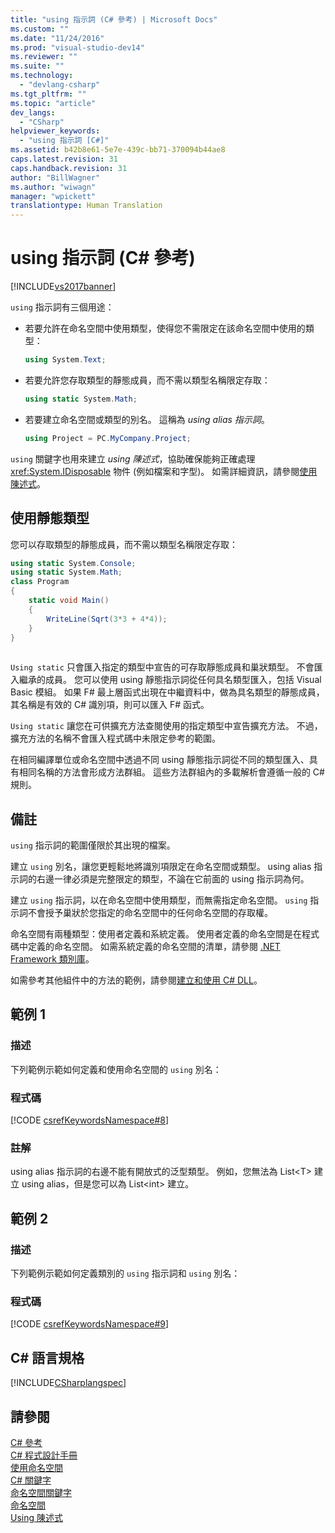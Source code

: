 ```yaml
---
title: "using 指示詞 (C# 參考) | Microsoft Docs"
ms.custom: ""
ms.date: "11/24/2016"
ms.prod: "visual-studio-dev14"
ms.reviewer: ""
ms.suite: ""
ms.technology: 
  - "devlang-csharp"
ms.tgt_pltfrm: ""
ms.topic: "article"
dev_langs: 
  - "CSharp"
helpviewer_keywords: 
  - "using 指示詞 [C#]"
ms.assetid: b42b8e61-5e7e-439c-bb71-370094b44ae8
caps.latest.revision: 31
caps.handback.revision: 31
author: "BillWagner"
ms.author: "wiwagn"
manager: "wpickett"
translationtype: Human Translation
---
```

# using 指示詞 (C# 參考)
[!INCLUDE[vs2017banner](../../../csharp/includes/vs2017banner.md)]

`using` 指示詞有三個用途：  
  
-   若要允許在命名空間中使用類型，使得您不需限定在該命名空間中使用的類型：  
  
    ```c#  
    using System.Text;  
    ```  
  
-   若要允許您存取類型的靜態成員，而不需以類型名稱限定存取：  
  
    ```c#  
    using static System.Math;  
    ```  
  
-   若要建立命名空間或類型的別名。  這稱為 *using alias 指示詞*。  
  
    ```c#  
    using Project = PC.MyCompany.Project;  
    ```  
  
 `using` 關鍵字也用來建立 *using 陳述式*，協助確保能夠正確處理 <xref:System.IDisposable> 物件 \(例如檔案和字型\)。  如需詳細資訊，請參閱[使用陳述式](../../../csharp/language-reference/keywords/using-statement.md)。  
  
## 使用靜態類型  
 您可以存取類型的靜態成員，而不需以類型名稱限定存取：  
  
```c#  
using static System.Console;   
using static System.Math;  
class Program   
{   
    static void Main()   
    {   
        WriteLine(Sqrt(3*3 + 4*4));   
    }   
}  
  
```  
  
 `Using static` 只會匯入指定的類型中宣告的可存取靜態成員和巢狀類型。  不會匯入繼承的成員。  您可以使用 using 靜態指示詞從任何具名類型匯入，包括 Visual Basic 模組。  如果 F\# 最上層函式出現在中繼資料中，做為具名類型的靜態成員，其名稱是有效的 C\# 識別項，則可以匯入 F\# 函式。  
  
 `Using static` 讓您在可供擴充方法查閱使用的指定類型中宣告擴充方法。  不過，擴充方法的名稱不會匯入程式碼中未限定參考的範圍。  
  
 在相同編譯單位或命名空間中透過不同 using 靜態指示詞從不同的類型匯入、具有相同名稱的方法會形成方法群組。  這些方法群組內的多載解析會遵循一般的 C\# 規則。  
  
## 備註  
 `using` 指示詞的範圍僅限於其出現的檔案。  
  
 建立 `using` 別名，讓您更輕鬆地將識別項限定在命名空間或類型。  using alias 指示詞的右邊一律必須是完整限定的類型，不論在它前面的 using 指示詞為何。  
  
 建立 `using` 指示詞，以在命名空間中使用類型，而無需指定命名空間。  `using` 指示詞不會授予巢狀於您指定的命名空間中的任何命名空間的存取權。  
  
 命名空間有兩種類型：使用者定義和系統定義。  使用者定義的命名空間是在程式碼中定義的命名空間。  如需系統定義的命名空間的清單，請參閱 [.NET Framework 類別庫](http://go.microsoft.com/fwlink/?LinkID=227195)。  
  
 如需參考其他組件中的方法的範例，請參閱[建立和使用 C\# DLL](../Topic/How%20to:%20Create%20and%20Use%20Assemblies%20Using%20the%20Command%20Line%20\(C%23%20and%20Visual%20Basic\).md)。  
  
## 範例 1  
  
### 描述  
 下列範例示範如何定義和使用命名空間的 `using` 別名：  
  
### 程式碼  
 [!CODE [csrefKeywordsNamespace#8](../CodeSnippet/VS_Snippets_VBCSharp/csrefKeywordsNamespace#8)]  
  
### 註解  
 using alias 指示詞的右邊不能有開放式的泛型類型。  例如，您無法為 List\<T\> 建立 using alias，但是您可以為 List\<int\> 建立。  
  
## 範例 2  
  
### 描述  
 下列範例示範如何定義類別的 `using` 指示詞和 `using` 別名：  
  
### 程式碼  
 [!CODE [csrefKeywordsNamespace#9](../CodeSnippet/VS_Snippets_VBCSharp/csrefKeywordsNamespace#9)]  
  
## C\# 語言規格  
 [!INCLUDE[CSharplangspec](../../../csharp/language-reference/keywords/includes/csharplangspec_md.md)]  
  
## 請參閱  
 [C\# 參考](../../../csharp/language-reference/index.md)   
 [C\# 程式設計手冊](../../../csharp/programming-guide/index.md)   
 [使用命名空間](../../../csharp/programming-guide/namespaces/using-namespaces.md)   
 [C\# 關鍵字](../../../csharp/language-reference/keywords/index.md)   
 [命名空間關鍵字](../../../csharp/language-reference/keywords/namespace-keywords.md)   
 [命名空間](../../../csharp/programming-guide/namespaces/index.md)   
 [Using 陳述式](../../../csharp/language-reference/keywords/using-statement.md)